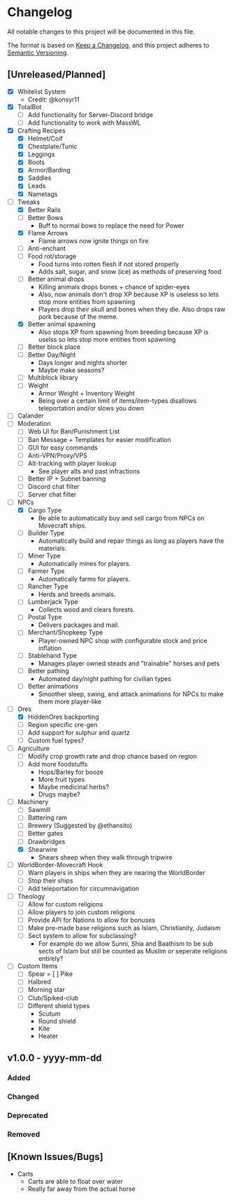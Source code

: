 # Changelog

All notable changes to this project will be documented in this file.

The format is based on [Keep a Changelog](https://keepachangelog.com/en/1.0.0/),
and this project adheres to [Semantic Versioning](https://semver.org/spec/v2.0.0.html).

## [Unreleased/Planned]
- [x] Whitelist System
    - Credit: @konsyr11
- [x] TotalBot
    - [ ] Add functionality for Server-Discord bridge
    - [ ] Add functionality to work with MassWL
- [x] Crafting Recipes
    - [x] Helmet/Coif
    - [x] Chestplate/Tunic
    - [x] Leggings 
    - [x] Boots
    - [x] Armor/Barding
    - [x] Saddles
    - [x] Leads
    - [x] Nametags
- [ ] Tweaks
    - [x] Better Rails
    - [ ] Better Bows
        - Buff to normal bows to replace the need for Power
    - [x] Flame Arrows
        - Flame arrows now ignite things on fire
    - [ ] Anti-enchant
    - [ ] Food rot/storage
        - Food turns into rotten flesh if not stored properly
        - Adds salt, sugar, and snow (ice) as methods of preserving food
    - [ ] Better animal drops
        - Killing animals drops bones + chance of spider-eyes
        - Also, now animals don't drop XP because XP is useless so lets stop more entities from spawning
        - Players drop their skull and bones when they die. Also drops raw pork because of the meme.
    - [x] Better animal spawning
         - Also stops XP from spawning from breeding because XP is uselss so lets stop more entities from spawning
    - [ ] Better block place
    - [ ] Better Day/Night
         - Days longer and nights shorter
         - Maybe make seasons?
    - [ ] Multiblock library
    - [ ] Weight
         - Armor Weight + Inventory Weight
         - Being over a certain limit of items/item-types disallows teleportation and/or slows you down
- [ ] Calander 
- [ ] Moderation
    - [ ] Web UI for Ban/Punishment List
    - [ ] Ban Message + Templates for easier modification
    - [ ] GUI for easy commands
    - [ ] Anti-VPN/Proxy/VPS
    - [ ] Alt-tracking with player lookup
         - See player alts and past infractions
    - [ ] Better IP + Subnet banning
    - [ ] Discord chat filter
    - [ ] Server chat filter
- [ ] NPCs
    - [x] Cargo Type
         - Be able to automatically buy and sell cargo from NPCs on Movecraft ships.
    - [ ] Builder Type
         - Automatically build and repair things as long as players have the materials.
    - [ ] Miner Type
         - Automatically mines for players.
    - [ ] Farmer Type
         - Automatically farms for players.
    - [ ] Rancher Type
         - Herds and breeds animals.
    - [ ] Lumberjack Type
         - Collects wood and clears forests.
    - [ ] Postal Type
         - Delivers packages and mail.
    - [ ] Merchant/Shopkeep Type
         - Player-owned NPC shop with configurable stock and price inflation
    - [ ] Stablehand Type
         - Manages player owned steads and "trainable" horses and pets
    - [ ] Better pathing
         - Automated day/night pathing for civilian types
    - [ ] Better animations
         - Smoother sleep, swing, and attack animations for NPCs to make them more player-like
- [ ] Ores
    - [x] HiddenOres backporting
    - [ ] Region specific ore-gen
    - [ ] Add support for sulphur and quartz
    - [ ] Custom fuel types?
- [ ] Agriculture
    - [ ] Modify crop growth rate and drop chance based on region
    - [ ] Add more foodstuffs
        - Hops/Barley for booze
        - More fruit types
        - Maybe medicinal herbs?
        - Drugs maybe?  
- [ ] Machinery
    - [ ] Sawmill
    - [ ] Battering ram
    - [ ] Brewery (Suggested by @ethansito)
    - [ ] Better gates
    - [ ] Drawbridges
    - [x] Shearwire
         - Shears sheep when they walk through tripwire
- [ ] WorldBorder-Movecraft Hook
     - [ ] Warn players in ships when they are nearing the WorldBorder
     - [ ] Stop their ships
     - [ ] Add teleportation for circumnavigation
- [ ] Theology
    - [ ] Allow for custom religions
    - [ ] Allow players to join custom religions
    - [ ] Provide API for Nations to allow for bonuses
    - [ ] Make pre-made base religions such as Islam, Christianity, Judaism
    - [ ] Sect system to allow for subclassing?
         - For example do we allow Sunni, Shia and Baathism to be sub sects of Islam but still be counted as Muslim or seperate religions entirely?
- [ ] Custom Items
    - [ ] Spear
    = [ ] Pike
    - [ ] Halbred
    - [ ] Morning star
    - [ ] Club/Spiked-club
    - [ ] Different shield types
         - Scutum
         - Round shield
         - Kite
         - Heater

## v1.0.0 - yyyy-mm-dd
### Added

### Changed

### Deprecated

### Removed

## [Known Issues/Bugs]
- Carts
    - Carts are able to float over water
    - Really far away from the actual horse